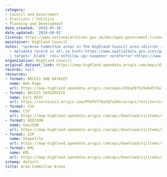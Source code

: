```yaml
---
category:
- Council and Government
- Elections / Politics
- Planning and Development
date_created: '2018-01-16'
date_updated: '2024-08-01'
license: https://www.nationalarchives.gov.uk/doc/open-government-licence/version/3/
maintainer: Highland Council
notes: "<p>Area Committee areas in The Highland Council area.<div><br /></div><div>Gemini\
  \ metadata record is at\_<a href='https://www.spatialdata.gov.scot/geonetwork/srv/eng/catalog.search#/metadata/fbd2ae73-db7a-4298-8eb1-74729246ab3a'\
  \ target='_blank' rel='nofollow ugc noopener noreferrer'>https://www.spatialdata.gov.scot/geonetwork/srv/eng/catalog.search#/metadata/fbd2ae73-db7a-4298-8eb1-74729246ab3a</a></div></p>"
organization: Highland Council
original_dataset_link: https://map-highland.opendata.arcgis.com/maps/d3ba297529eb4574a1a00a981e8fe58b_0
records: null
resources:
- format: ARCGIS HUB DATASET
  name: Web Page
  url: https://map-highland.opendata.arcgis.com/maps/d3ba297529eb4574a1a00a981e8fe58b_0
- format: ARCGIS GEOSERVICE
  name: Esri REST
  url: https://services1.arcgis.com/MfbPb778y5QTu2Wv/arcgis/rest/services/AreaCommitteeAreas/FeatureServer/0
- format: CSV
  name: CSV
  url: https://map-highland.opendata.arcgis.com/api/download/v1/items/d3ba297529eb4574a1a00a981e8fe58b/csv?layers=0
- format: GEOJSON
  name: GeoJSON
  url: https://map-highland.opendata.arcgis.com/api/download/v1/items/d3ba297529eb4574a1a00a981e8fe58b/geojson?layers=0
- format: ZIP
  name: Shapefile
  url: https://map-highland.opendata.arcgis.com/api/download/v1/items/d3ba297529eb4574a1a00a981e8fe58b/shapefile?layers=0
- format: KML
  name: KML
  url: https://map-highland.opendata.arcgis.com/api/download/v1/items/d3ba297529eb4574a1a00a981e8fe58b/kml?layers=0
schema: default
title: Area Committee Areas
---
```

